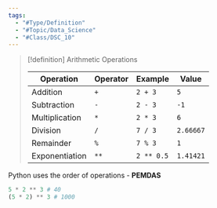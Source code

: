 ```yaml
---
tags:
  - "#Type/Definition"
  - "#Topic/Data_Science"
  - "#Class/DSC_10"
---
```


> [!definition] Arithmetic Operations
> 
> |Operation|Operator|Example|Value|
> |---|---|---|---|
> |Addition|`+`|`2 + 3`|`5`|
> |Subtraction|`-`|`2 - 3`|`-1`|
> |Multiplication|`*`|`2 * 3`|`6`|
> |Division|`/`|`7 / 3`|`2.66667`|
> |Remainder|`%`|`7 % 3`|`1`|
> |Exponentiation|`**`|`2 ** 0.5`|`1.41421`|

Python uses the order of operations - **PEMDAS**

```Python
5 * 2 ** 3 # 40
(5 * 2) ** 3 # 1000
```